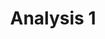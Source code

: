 ---
title: "Analysis 1"
description: Seminars | Bayreuth, 2014&mdash;2018 (several times), Bachelor
link: https://my.uni-bayreuth.de/cmlife/s/courses/Ly91YnRAY21jby9hcGkvY291cnNlcy8yMzA5ODM/overview
category: past
number: 1
---